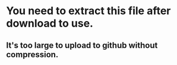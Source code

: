 # You need to extract this file after download to use.
## It's too large to upload to github without compression.
